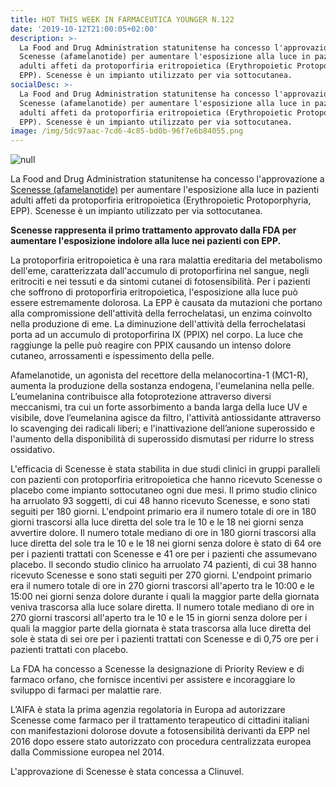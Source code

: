 ```yaml
---
title: HOT THIS WEEK IN FARMACEUTICA YOUNGER N.122
date: '2019-10-12T21:00:05+02:00'
description: >-
  La Food and Drug Administration statunitense ha concesso l'approvazione a
  Scenesse (afamelanotide) per aumentare l'esposizione alla luce in pazienti
  adulti affeti da protoporfiria eritropoietica (Erythropoietic Protoporphyria,
  EPP). Scenesse è un impianto utilizzato per via sottocutanea. 
socialDesc: >-
  La Food and Drug Administration statunitense ha concesso l'approvazione a
  Scenesse (afamelanotide) per aumentare l'esposizione alla luce in pazienti
  adulti affeti da protoporfiria eritropoietica (Erythropoietic Protoporphyria,
  EPP). Scenesse è un impianto utilizzato per via sottocutanea. 
image: /img/5dc97aac-7cd6-4c85-bd0b-96f7e6b84055.png
---
```

![null](/img/5dc97aac-7cd6-4c85-bd0b-96f7e6b84055.png)

La Food and Drug Administration statunitense ha concesso l'approvazione a [Scenesse (afamelanotide)](https://www.fda.gov/news-events/press-announcements/fda-approves-first-treatment-increase-pain-free-light-exposure-patients-rare-disorder) per aumentare l'esposizione alla luce in pazienti adulti affeti da protoporfiria eritropoietica (Erythropoietic Protoporphyria, EPP). Scenesse è un impianto utilizzato per via sottocutanea. 

**Scenesse rappresenta il primo trattamento approvato dalla FDA per aumentare l'esposizione indolore alla luce nei pazienti con EPP.**

La protoporfiria eritropoietica è una rara malattia ereditaria del metabolismo dell'eme, caratterizzata dall'accumulo di protoporfirina nel sangue, negli eritrociti e nei tessuti e da sintomi cutanei di fotosensibilità. Per i pazienti che soffrono di protoporfiria eritropoietica, l'esposizione alla luce può essere estremamente dolorosa. La EPP è causata da mutazioni che portano alla compromissione dell'attività della ferrochelatasi, un enzima coinvolto nella produzione di eme. La diminuzione dell'attività della ferrochelatasi porta ad un accumulo di protoporfirina IX (PPIX) nel corpo. La luce che raggiunge la pelle può reagire con PPIX causando un intenso dolore cutaneo, arrossamenti e ispessimento della pelle. 

Afamelanotide, un agonista del recettore della melanocortina-1 (MC1-R), aumenta la produzione della sostanza endogena, l'eumelanina nella pelle. L’eumelanina contribuisce alla fotoprotezione attraverso diversi meccanismi, tra cui un forte assorbimento a banda larga della luce UV e visibile, dove l’eumelanina agisce da filtro, l'attività antiossidante attraverso lo scavenging dei radicali liberi; e l'inattivazione dell’anione superossido e l'aumento della disponibilità di superossido dismutasi per ridurre lo stress ossidativo.

L'efficacia di Scenesse è stata stabilita in due studi clinici in gruppi paralleli con pazienti con protoporfiria eritropoietica che hanno ricevuto Scenesse o placebo come impianto sottocutaneo ogni due mesi. Il primo studio clinico ha arruolato 93 soggetti, di cui 48 hanno ricevuto Scenesse, e sono stati seguiti per 180 giorni. L'endpoint primario era il numero totale di ore in 180 giorni trascorsi alla luce diretta del sole tra le 10 e le 18 nei giorni senza avvertire dolore. Il numero totale mediano di ore in 180 giorni trascorsi alla luce diretta del sole tra le 10 e le 18 nei giorni senza dolore è stato di 64 ore per i pazienti trattati con Scenesse e 41 ore per i pazienti che assumevano placebo. Il secondo studio clinico ha arruolato 74 pazienti, di cui 38 hanno ricevuto Scenesse e sono stati seguiti per 270 giorni. L'endpoint primario era il numero totale di ore in 270 giorni trascorsi all'aperto tra le 10:00 e le 15:00 nei giorni senza dolore durante i quali la maggior parte della giornata veniva trascorsa alla luce solare diretta. Il numero totale mediano di ore in 270 giorni trascorsi all'aperto tra le 10 e le 15 in giorni senza dolore per i quali la maggior parte della giornata è stata trascorsa alla luce diretta del sole è stata di sei ore per i pazienti trattati con Scenesse e di 0,75 ore per i pazienti trattati con placebo. 

La FDA ha concesso a Scenesse la designazione di Priority Review e di farmaco orfano, che fornisce incentivi per assistere e incoraggiare lo sviluppo di farmaci per malattie rare. 

L’AIFA è stata la prima agenzia regolatoria in Europa ad autorizzare Scenesse come farmaco per il trattamento terapeutico di cittadini italiani con manifestazioni dolorose dovute a fotosensibilità derivanti da EPP nel 2016 dopo essere stato autorizzato con procedura centralizzata europea dalla Commissione  europea nel 2014.

L'approvazione di Scenesse è stata concessa a Clinuvel.
